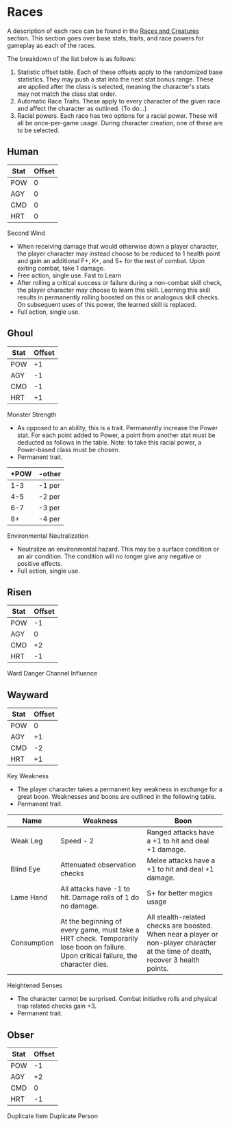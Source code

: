 # Races
A description of each race can be found in the [Races and Creatures](2b_races-and-creatures.md) section. This section goes over base stats, traits, and race powers for gameplay as each of the races.

The breakdown of the list below is as follows:
1. Statistic offset table. Each of these offsets apply to the randomized base statistics. They may push a stat into the next stat bonus range. These are applied after the class is selected, meaning the character's stats may not match the class stat order.
2. Automatic Race Traits. These apply to every character of the given race and affect the character as outlined. (To do...)
3. Racial powers. Each race has two options for a racial power. These will all be once-per-game usage. During character creation, one of these are to be selected.

## Human
|Stat|Offset|
|---|---|
|POW|0|
|AGY|0|
|CMD|0|
|HRT|0|

Second Wind
- When receiving damage that would otherwise down a player character, the player character may instead choose to be reduced to 1 health point and gain an additional F+, K+, and S+ for the rest of combat. Upon exiting combat, take 1 damage.
- Free action, single use.
Fast to Learn
- After rolling a critical success or failure during a non-combat skill check, the player character may choose to learn this skill. Learning this skill results in permanently rolling boosted on this or analogous skill checks. On subsequent uses of this power, the learned skill is replaced.
- Full action, single use.

## Ghoul
|Stat|Offset|
|---|---|
|POW|+1|
|AGY|-1|
|CMD|-1|
|HRT|+1|

Monster Strength
- As opposed to an ability, this is a trait. Permanently increase the Power stat. For each point added to Power, a point from another stat must be deducted as follows in the table. Note: to take this racial power, a Power-based class must be chosen.
- Permanent trait.

|+POW|-other|
|---|---|
|1-3|-1 per|
|4-5|-2 per|
|6-7|-3 per|
|8+|-4 per|

Environmental Neutralization
- Neutralize an environmental hazard. This may be a surface condition or an air condition. The condition will no longer give any negative or positive effects.
- Full action, single use.

## Risen
|Stat|Offset|
|---|---|
|POW|-1|
|AGY|0|
|CMD|+2|
|HRT|-1|

Ward Danger
Channel Influence

## Wayward
|Stat|Offset|
|---|---|
|POW|0|
|AGY|+1|
|CMD|-2|
|HRT|+1|

Key Weakness
- The player character takes a permanent key weakness in exchange for a great boon. Weaknesses and boons are outlined in the following table.
- Permanent trait.

|Name|Weakness|Boon|
|---|---|---|
|Weak Leg|Speed - 2|Ranged attacks have a +1 to hit and deal +1 damage.|
|Blind Eye|Attenuated observation checks|Melee attacks have a +1 to hit and deal +1 damage.|
|Lame Hand|All attacks have -1 to hit. Damage rolls of 1 do no damage.|S+ for better magics usage|
|Consumption|At the beginning of every game, must take a HRT check. Temporarily lose boon on failure. Upon critical failure, the character dies.|All stealth-related checks are boosted. When near a player or non-player character at the time of death, recover 3 health points.|

Heightened Senses
- The character cannot be surprised. Combat initiative rolls and physical trap related checks gain +3.
- Permanent trait.

## Obser
|Stat|Offset|
|---|---|
|POW|-1|
|AGY|+2|
|CMD|0|
|HRT|-1|

Duplicate Item
Duplicate Person
